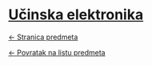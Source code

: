 # [Učinska elektronika](https://www.github.com/studosi-fer/UCIELE)
[<- Stranica predmeta](https://www.fer.unizg.hr/predmet/uciel)

[<- Povratak na listu predmeta](https://www.github.com/studosi/FER)